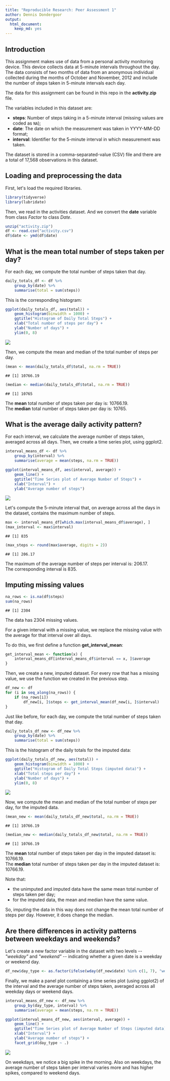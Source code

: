 ```yaml
---
title: "Reproducible Research: Peer Assessment 1"
author: Dennis Dondergoor
output: 
  html_document:
    keep_md: yes
---
```

## Introduction

This assignment makes use of data from a personal activity monitoring
device. This device collects data at 5-minute intervals throughout the
day. The data consists of two months of data from an anonymous
individual collected during the months of October and November, 2012
and include the number of steps taken in 5-minute intervals each day.

The data for this assignment can be found in this repo in the **activity.zip** file.

The variables included in this dataset are:

* **steps**: Number of steps taking in a 5-minute interval (missing
    values are coded as `NA`);  
* **date**: The date on which the measurement was taken in YYYY-MM-DD
    format;  
* **interval**: Identifier for the 5-minute interval in which
    measurement was taken.

The dataset is stored in a comma-separated-value (CSV) file and there
are a total of 17,568 observations in this dataset.

## Loading and preprocessing the data

First, let's load the required libraries.


```r
library(tidyverse)
library(lubridate)
```

Then, we read in the activities dataset. And we convert the **date** variable from class *Factor* to class *Date*.


```r
unzip("activity.zip")
df <- read.csv("activity.csv")
df$date <- ymd(df$date)
```

## What is the mean total number of steps taken per day?

For each day, we compute the total number of steps taken that day.


```r
daily_totals_df <- df %>%
    group_by(date) %>%
    summarise(total = sum(steps))
```

This is the corresponding histogram:


```r
ggplot(daily_totals_df, aes(total)) +
    geom_histogram(binwidth = 1000) +
    ggtitle("Histogram of Daily Total Steps") +
    xlab("Total number of steps per day") +
    ylab("Number of days") +
    ylim(0, 8)
```

![](PA1_files/figure-html/unnamed-chunk-4-1.png)<!-- -->

Then, we compute the mean and median of the total number of steps per day.


```r
(mean <- mean(daily_totals_df$total, na.rm = TRUE))
```

```
## [1] 10766.19
```

```r
(median <- median(daily_totals_df$total, na.rm = TRUE))
```

```
## [1] 10765
```

The **mean** total number of steps taken per day is: 10766.19.  
The **median** total number of steps taken per day is: 10765.

## What is the average daily activity pattern?

For each interval, we calculate the average number of steps taken, averaged across all days. Then, we create a time series plot, using ggplot2.


```r
interval_means_df <- df %>%
    group_by(interval) %>%
    summarise(average = mean(steps, na.rm = TRUE))

ggplot(interval_means_df, aes(interval, average)) +
    geom_line() +
    ggtitle("Time Series plot of Average Number of Steps") +
    xlab("Interval") +
    ylab("Average number of steps")
```

![](PA1_files/figure-html/unnamed-chunk-6-1.png)<!-- -->

Let's compute the 5-minute interval that, on average across all the days in the dataset, contains the maximum number of steps.


```r
max <- interval_means_df[which.max(interval_means_df$average), ]
(max_interval <- max$interval)
```

```
## [1] 835
```

```r
(max_steps <- round(max$average, digits = 2))
```

```
## [1] 206.17
```

The maximum of the average number of steps per interval is: 206.17.  
The corresponding interval is 835.

## Imputing missing values


```r
na_rows <- is.na(df$steps)
sum(na_rows)
```

```
## [1] 2304
```

The data has 2304 missing values.

For a given interval with a missing value, we replace the missing value with the average for that interval over all days.

To do this, we first define a function **get_interval_mean**:


```r
get_interval_mean <- function(x) {
    interval_means_df[interval_means_df$interval == x, ]$average
}
```

Then, we create a new, imputed dataset. For every row that has a missing value, we use the function we created in the previous step.


```r
df_new <- df
for (i in seq_along(na_rows)) {
    if (na_rows[i])
        df_new[i, ]$steps <- get_interval_mean(df_new[i, ]$interval)
}
```

Just like before, for each day, we compute the total number of steps taken that day.


```r
daily_totals_df_new <- df_new %>%
    group_by(date) %>%
    summarise(total = sum(steps))
```

This is the histogram of the daily totals for the imputed data:


```r
ggplot(daily_totals_df_new, aes(total)) +
    geom_histogram(binwidth = 1000) +
    ggtitle("Histogram of Daily Total Steps (imputed data)") +
    xlab("Total steps per day") +
    ylab("Number of days") +
    ylim(0, 8)
```

![](PA1_files/figure-html/unnamed-chunk-12-1.png)<!-- -->

Now, we compute the mean and median of the total number of steps per day, for the imputed data.


```r
(mean_new <- mean(daily_totals_df_new$total, na.rm = TRUE))
```

```
## [1] 10766.19
```

```r
(median_new <- median(daily_totals_df_new$total, na.rm = TRUE))
```

```
## [1] 10766.19
```

The **mean** total number of steps taken per day in the imputed dataset is: 10766.19.  
The **median** total number of steps taken per day in the imputed dataset is: 10766.19.

Note that:

* the unimputed and imputed data have the same mean total number of steps taken per day;
* for the imputed data, the mean and median have the same value.

So, imputing the data in this way does not change the mean total number of steps per day. However, it does change the median.

## Are there differences in activity patterns between weekdays and weekends?

Let's create a new factor variable in the dataset with two levels -- *"weekday"* and *"weekend"* -- indicating whether a given date is a weekday or weekend day.


```r
df_new$day_type <- as.factor(ifelse(wday(df_new$date) %in% c(1, 7), "weekend", "weekday"))
```

Finally, we make a panel plot containing a time series plot (using ggplot2) of the interval and the average number of steps taken, averaged across all weekday days or weekend days.


```r
interval_means_df_new <- df_new %>%
    group_by(day_type, interval) %>%
    summarise(average = mean(steps, na.rm = TRUE))

ggplot(interval_means_df_new, aes(interval, average)) +
    geom_line() +
    ggtitle("Time Series plot of Average Number of Steps (imputed data)") +
    xlab("Interval") +
    ylab("Average number of steps") +
    facet_grid(day_type ~ .)
```

![](PA1_files/figure-html/unnamed-chunk-15-1.png)<!-- -->

On weekdays, we notice a big spike in the morning. Also on weekdays, the average number of steps taken per interval varies more and has higher spikes, compared to weekend days.
